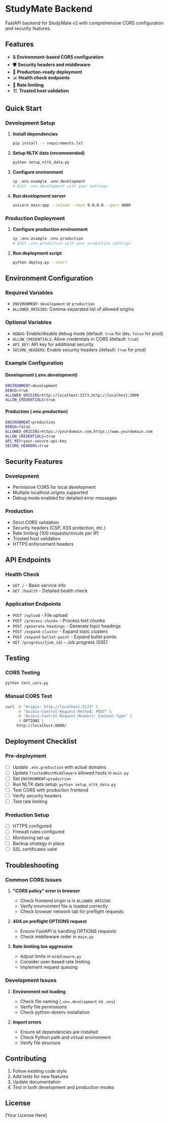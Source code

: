 # StudyMate Backend

FastAPI backend for StudyMate v2 with comprehensive CORS configuration and security features.

## Features

- 🔒 **Environment-based CORS configuration**
- 🛡️ **Security headers and middleware**
- 🚀 **Production-ready deployment**
- 📊 **Health check endpoints**
- 🔄 **Rate limiting**
- 🏗️ **Trusted host validation**

## Quick Start

### Development Setup

1. **Install dependencies**
   ```bash
   pip install -r requirements.txt
   ```

2. **Setup NLTK data (recommended)**
   ```bash
   python setup_nltk_data.py
   ```

3. **Configure environment**
   ```bash
   cp .env.example .env.development
   # Edit .env.development with your settings
   ```

4. **Run development server**
   ```bash
   uvicorn main:app --reload --host 0.0.0.0 --port 8000
   ```

### Production Deployment

1. **Configure production environment**
   ```bash
   cp .env.example .env.production
   # Edit .env.production with your production settings
   ```

2. **Run deployment script**
   ```bash
   python deploy.py --start
   ```

## Environment Configuration

### Required Variables

- `ENVIRONMENT`: `development` or `production`
- `ALLOWED_ORIGINS`: Comma-separated list of allowed origins

### Optional Variables

- `DEBUG`: Enable/disable debug mode (default: `true` for dev, `false` for prod)
- `ALLOW_CREDENTIALS`: Allow credentials in CORS (default: `true`)
- `API_KEY`: API key for additional security
- `SECURE_HEADERS`: Enable security headers (default: `true` for prod)

### Example Configuration

#### Development (.env.development)
```bash
ENVIRONMENT=development
DEBUG=true
ALLOWED_ORIGINS=http://localhost:5173,http://localhost:3000
ALLOW_CREDENTIALS=true
```

#### Production (.env.production)
```bash
ENVIRONMENT=production
DEBUG=false
ALLOWED_ORIGINS=https://yourdomain.com,https://www.yourdomain.com
ALLOW_CREDENTIALS=true
API_KEY=your-secure-api-key
SECURE_HEADERS=true
```

## Security Features

### Development
- Permissive CORS for local development
- Multiple localhost origins supported
- Debug mode enabled for detailed error messages

### Production
- Strict CORS validation
- Security headers (CSP, XSS protection, etc.)
- Rate limiting (100 requests/minute per IP)
- Trusted host validation
- HTTPS enforcement headers

## API Endpoints

### Health Check
- `GET /` - Basic service info
- `GET /health` - Detailed health check

### Application Endpoints
- `POST /upload` - File upload
- `POST /process-chunks` - Process text chunks
- `POST /generate-headings` - Generate topic headings
- `POST /expand-cluster` - Expand topic clusters
- `POST /expand-bullet-point` - Expand bullet points
- `GET /progress/{job_id}` - Job progress (SSE)

## Testing

### CORS Testing
```bash
python test_cors.py
```

### Manual CORS Test
```bash
curl -H "Origin: http://localhost:5173" \
     -H "Access-Control-Request-Method: POST" \
     -H "Access-Control-Request-Headers: Content-Type" \
     -X OPTIONS \
     http://localhost:8000/
```

## Deployment Checklist

### Pre-deployment
- [ ] Update `.env.production` with actual domains
- [ ] Update `TrustedHostMiddleware` allowed hosts in `main.py`
- [ ] Set `ENVIRONMENT=production`
- [ ] Run NLTK data setup: `python setup_nltk_data.py`
- [ ] Test CORS with production frontend
- [ ] Verify security headers
- [ ] Test rate limiting

### Production Setup
- [ ] HTTPS configured
- [ ] Firewall rules configured
- [ ] Monitoring set up
- [ ] Backup strategy in place
- [ ] SSL certificates valid

## Troubleshooting

### Common CORS Issues

1. **"CORS policy" error in browser**
   - Check frontend origin is in `ALLOWED_ORIGINS`
   - Verify environment file is loaded correctly
   - Check browser network tab for preflight requests

2. **404 on preflight OPTIONS request**
   - Ensure FastAPI is handling OPTIONS requests
   - Check middleware order in `main.py`

3. **Rate limiting too aggressive**
   - Adjust limits in `middleware.py`
   - Consider user-based rate limiting
   - Implement request queuing

### Development Issues

1. **Environment not loading**
   - Check file naming (`.env.development` vs `.env`)
   - Verify file permissions
   - Check python-dotenv installation

2. **Import errors**
   - Ensure all dependencies are installed
   - Check Python path and virtual environment
   - Verify file structure

## Contributing

1. Follow existing code style
2. Add tests for new features
3. Update documentation
4. Test in both development and production modes

## License

[Your License Here]
